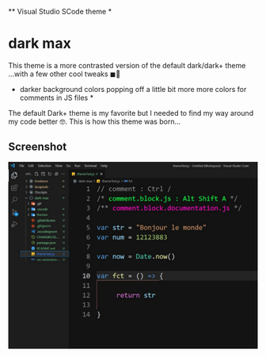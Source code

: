 ** Visual Studio SCode theme *
# dark max

This theme is a more contrasted version of the default dark/dark+ theme ...with a few other cool tweaks ◼🌈
* darker background
colors popping off a little bit more
more colors for comments in JS files *

The default Dark+ theme is my favorite but I needed to find my way around my code better 🤓. This is how this theme was born...

## Screenshot
![screenshot](./screenshot.jpg)

